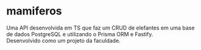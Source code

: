 # mamiferos
Uma API desenvolvida em TS que faz um CRUD de elefantes em uma base de dados PostgreSQL e utilizando o Prisma ORM e Fastify. <br>
Desenvolvido como um projeto da faculdade.
